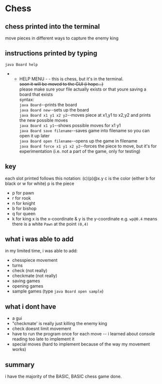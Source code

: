# Chess

## chess printed into the terminal
move pieces in different ways to capture the enemy king

## instructions printed by typing
```java Board help```

 - - HELP MENU - - 
this is chess, but it's in the terminal.  
~~soon it will be moved to the GUI (i hope...)~~  
please make sure your file actually exists or that youre saving a board that exists    
syntax:  
```java Board```--prints the board  
```java Board new```--sets up the board  
```java Board x1 y1 x2 y2```--moves piece at x1,y1 to x2,y2 and prints the new possible moves  
```java Board x1 y1```--shows possible moves for x1 y1  
```java Board save filename```--saves game into filename so you can open it up later  
```java Board open filename```--opens up the game in filename  
```java Board force x1 y1 x2 y2```--forces the piece to move, but it's for experimentation (i.e. not a part of the game, only for testing)  

## key
each slot printed follows this notation: (c)(p)@x.y
c is the color (either b for black or w for white)
p is the piece
 - p for pawn
 - r for rook
 - n for knight
 - b for bishop
 - q for queen
 - k for king
x is the x-coordinate & y is the y-coordinate
e.g. ```wp@0.4``` means there is a white ```Pawn``` at the point ```(0,4)```

## what i was able to add
in my limited time, i was able to add:
 - chesspiece movement
 - turns
 - check (not really)
 - checkmate (not really)
 - saving games
 - opening games
 - sample games (type ```java Board open sample```)

## what i dont have
 - a gui
 - "checkmate' is really just killing the enemy king
 - check doesnt limit movement
 - have to run the program once for each move -- i learned about console reading too late to implement it
 - special moves (hard to implement because of the way my movement works)

## summary
 i have the majority of the BASIC, BASIC chess game done. 